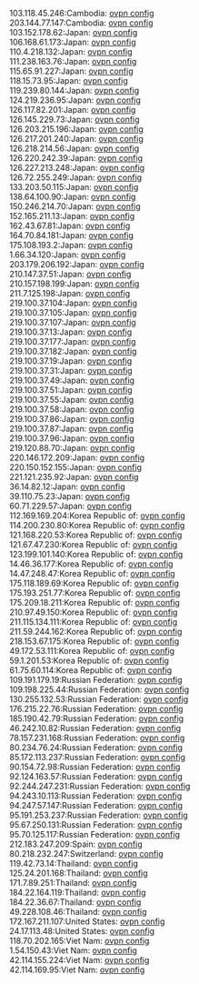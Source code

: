 103.118.45.246:Cambodia: [ovpn config](vpn/103_118_45_246.ovpn)  
203.144.77.147:Cambodia: [ovpn config](vpn/203_144_77_147.ovpn)  
103.152.178.62:Japan: [ovpn config](vpn/103_152_178_62.ovpn)  
106.168.61.173:Japan: [ovpn config](vpn/106_168_61_173.ovpn)  
110.4.218.132:Japan: [ovpn config](vpn/110_4_218_132.ovpn)  
111.238.163.76:Japan: [ovpn config](vpn/111_238_163_76.ovpn)  
115.65.91.227:Japan: [ovpn config](vpn/115_65_91_227.ovpn)  
118.15.73.95:Japan: [ovpn config](vpn/118_15_73_95.ovpn)  
119.239.80.144:Japan: [ovpn config](vpn/119_239_80_144.ovpn)  
124.219.236.95:Japan: [ovpn config](vpn/124_219_236_95.ovpn)  
126.117.82.201:Japan: [ovpn config](vpn/126_117_82_201.ovpn)  
126.145.229.73:Japan: [ovpn config](vpn/126_145_229_73.ovpn)  
126.203.215.196:Japan: [ovpn config](vpn/126_203_215_196.ovpn)  
126.217.201.240:Japan: [ovpn config](vpn/126_217_201_240.ovpn)  
126.218.214.56:Japan: [ovpn config](vpn/126_218_214_56.ovpn)  
126.220.242.39:Japan: [ovpn config](vpn/126_220_242_39.ovpn)  
126.227.213.248:Japan: [ovpn config](vpn/126_227_213_248.ovpn)  
126.72.255.249:Japan: [ovpn config](vpn/126_72_255_249.ovpn)  
133.203.50.115:Japan: [ovpn config](vpn/133_203_50_115.ovpn)  
138.64.100.90:Japan: [ovpn config](vpn/138_64_100_90.ovpn)  
150.246.214.70:Japan: [ovpn config](vpn/150_246_214_70.ovpn)  
152.165.211.13:Japan: [ovpn config](vpn/152_165_211_13.ovpn)  
162.43.67.81:Japan: [ovpn config](vpn/162_43_67_81.ovpn)  
164.70.84.181:Japan: [ovpn config](vpn/164_70_84_181.ovpn)  
175.108.193.2:Japan: [ovpn config](vpn/175_108_193_2.ovpn)  
1.66.34.120:Japan: [ovpn config](vpn/1_66_34_120.ovpn)  
203.179.206.192:Japan: [ovpn config](vpn/203_179_206_192.ovpn)  
210.147.37.51:Japan: [ovpn config](vpn/210_147_37_51.ovpn)  
210.157.198.199:Japan: [ovpn config](vpn/210_157_198_199.ovpn)  
211.7.125.198:Japan: [ovpn config](vpn/211_7_125_198.ovpn)  
219.100.37.104:Japan: [ovpn config](vpn/219_100_37_104.ovpn)  
219.100.37.105:Japan: [ovpn config](vpn/219_100_37_105.ovpn)  
219.100.37.107:Japan: [ovpn config](vpn/219_100_37_107.ovpn)  
219.100.37.13:Japan: [ovpn config](vpn/219_100_37_13.ovpn)  
219.100.37.177:Japan: [ovpn config](vpn/219_100_37_177.ovpn)  
219.100.37.182:Japan: [ovpn config](vpn/219_100_37_182.ovpn)  
219.100.37.19:Japan: [ovpn config](vpn/219_100_37_19.ovpn)  
219.100.37.31:Japan: [ovpn config](vpn/219_100_37_31.ovpn)  
219.100.37.49:Japan: [ovpn config](vpn/219_100_37_49.ovpn)  
219.100.37.51:Japan: [ovpn config](vpn/219_100_37_51.ovpn)  
219.100.37.55:Japan: [ovpn config](vpn/219_100_37_55.ovpn)  
219.100.37.58:Japan: [ovpn config](vpn/219_100_37_58.ovpn)  
219.100.37.86:Japan: [ovpn config](vpn/219_100_37_86.ovpn)  
219.100.37.87:Japan: [ovpn config](vpn/219_100_37_87.ovpn)  
219.100.37.96:Japan: [ovpn config](vpn/219_100_37_96.ovpn)  
219.120.88.70:Japan: [ovpn config](vpn/219_120_88_70.ovpn)  
220.146.172.209:Japan: [ovpn config](vpn/220_146_172_209.ovpn)  
220.150.152.155:Japan: [ovpn config](vpn/220_150_152_155.ovpn)  
221.121.235.92:Japan: [ovpn config](vpn/221_121_235_92.ovpn)  
36.14.82.12:Japan: [ovpn config](vpn/36_14_82_12.ovpn)  
39.110.75.23:Japan: [ovpn config](vpn/39_110_75_23.ovpn)  
60.71.229.57:Japan: [ovpn config](vpn/60_71_229_57.ovpn)  
112.169.169.204:Korea Republic of: [ovpn config](vpn/112_169_169_204.ovpn)  
114.200.230.80:Korea Republic of: [ovpn config](vpn/114_200_230_80.ovpn)  
121.168.220.53:Korea Republic of: [ovpn config](vpn/121_168_220_53.ovpn)  
121.67.47.230:Korea Republic of: [ovpn config](vpn/121_67_47_230.ovpn)  
123.199.101.140:Korea Republic of: [ovpn config](vpn/123_199_101_140.ovpn)  
14.46.36.177:Korea Republic of: [ovpn config](vpn/14_46_36_177.ovpn)  
14.47.248.47:Korea Republic of: [ovpn config](vpn/14_47_248_47.ovpn)  
175.118.189.69:Korea Republic of: [ovpn config](vpn/175_118_189_69.ovpn)  
175.193.251.77:Korea Republic of: [ovpn config](vpn/175_193_251_77.ovpn)  
175.209.18.211:Korea Republic of: [ovpn config](vpn/175_209_18_211.ovpn)  
210.97.49.150:Korea Republic of: [ovpn config](vpn/210_97_49_150.ovpn)  
211.115.134.111:Korea Republic of: [ovpn config](vpn/211_115_134_111.ovpn)  
211.59.244.162:Korea Republic of: [ovpn config](vpn/211_59_244_162.ovpn)  
218.153.67.175:Korea Republic of: [ovpn config](vpn/218_153_67_175.ovpn)  
49.172.53.111:Korea Republic of: [ovpn config](vpn/49_172_53_111.ovpn)  
59.1.201.53:Korea Republic of: [ovpn config](vpn/59_1_201_53.ovpn)  
61.75.60.114:Korea Republic of: [ovpn config](vpn/61_75_60_114.ovpn)  
109.191.179.19:Russian Federation: [ovpn config](vpn/109_191_179_19.ovpn)  
109.198.225.44:Russian Federation: [ovpn config](vpn/109_198_225_44.ovpn)  
130.255.132.53:Russian Federation: [ovpn config](vpn/130_255_132_53.ovpn)  
176.215.22.76:Russian Federation: [ovpn config](vpn/176_215_22_76.ovpn)  
185.190.42.79:Russian Federation: [ovpn config](vpn/185_190_42_79.ovpn)  
46.242.10.82:Russian Federation: [ovpn config](vpn/46_242_10_82.ovpn)  
78.157.231.168:Russian Federation: [ovpn config](vpn/78_157_231_168.ovpn)  
80.234.76.24:Russian Federation: [ovpn config](vpn/80_234_76_24.ovpn)  
85.172.113.237:Russian Federation: [ovpn config](vpn/85_172_113_237.ovpn)  
90.154.72.98:Russian Federation: [ovpn config](vpn/90_154_72_98.ovpn)  
92.124.163.57:Russian Federation: [ovpn config](vpn/92_124_163_57.ovpn)  
92.244.247.231:Russian Federation: [ovpn config](vpn/92_244_247_231.ovpn)  
94.243.10.113:Russian Federation: [ovpn config](vpn/94_243_10_113.ovpn)  
94.247.57.147:Russian Federation: [ovpn config](vpn/94_247_57_147.ovpn)  
95.191.253.237:Russian Federation: [ovpn config](vpn/95_191_253_237.ovpn)  
95.67.250.131:Russian Federation: [ovpn config](vpn/95_67_250_131.ovpn)  
95.70.125.117:Russian Federation: [ovpn config](vpn/95_70_125_117.ovpn)  
212.183.247.209:Spain: [ovpn config](vpn/212_183_247_209.ovpn)  
80.218.232.247:Switzerland: [ovpn config](vpn/80_218_232_247.ovpn)  
119.42.73.14:Thailand: [ovpn config](vpn/119_42_73_14.ovpn)  
125.24.201.168:Thailand: [ovpn config](vpn/125_24_201_168.ovpn)  
171.7.89.251:Thailand: [ovpn config](vpn/171_7_89_251.ovpn)  
184.22.164.119:Thailand: [ovpn config](vpn/184_22_164_119.ovpn)  
184.22.36.67:Thailand: [ovpn config](vpn/184_22_36_67.ovpn)  
49.228.108.46:Thailand: [ovpn config](vpn/49_228_108_46.ovpn)  
172.167.211.107:United States: [ovpn config](vpn/172_167_211_107.ovpn)  
24.17.113.48:United States: [ovpn config](vpn/24_17_113_48.ovpn)  
118.70.202.165:Viet Nam: [ovpn config](vpn/118_70_202_165.ovpn)  
1.54.150.43:Viet Nam: [ovpn config](vpn/1_54_150_43.ovpn)  
42.114.155.224:Viet Nam: [ovpn config](vpn/42_114_155_224.ovpn)  
42.114.169.95:Viet Nam: [ovpn config](vpn/42_114_169_95.ovpn)  
